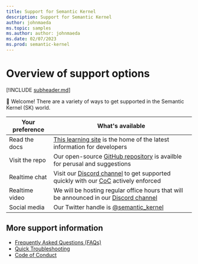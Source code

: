 ```yaml
---
title: Support for Semantic Kernel
description: Support for Semantic Kernel
author: johnmaeda
ms.topic: samples
ms.author: author: johnmaeda
ms.date: 02/07/2023
ms.prod: semantic-kernel
---
```

# Overview of support options

[!INCLUDE [subheader.md](../includes/pat_medium.md)]

👋 Welcome! There are a variety of ways to get supported in the Semantic Kernel (SK) world. 

| Your preference | What's available |
|---|---|
| Read the docs | [This learning site](https://aka.ms/sk/learn) is the home of the latest information for developers |
| Visit the repo | Our open-source [GitHub repository](https://aka.ms/sk/repo) is availble for perusal and suggestions |
| Realtime chat | Visit our [Discord channel](https://aka.ms/sk/discord) to get supported quickly with our [CoC](CodeofConduct) actively enforced | 
| Realtime video | We will be hosting regular office hours that will be announced in our [Discord channel](https://aka.ms/sk/discord) |
| Social media | Our Twitter handle is [@semantic_kernel](https://aka.ms/sk/twitter) |

## More support information

* [Frequently Asked Questions (FAQs)](faqs)
* [Quick Troubleshooting](troubleshooting)
* [Code of Conduct](codeofconduct)